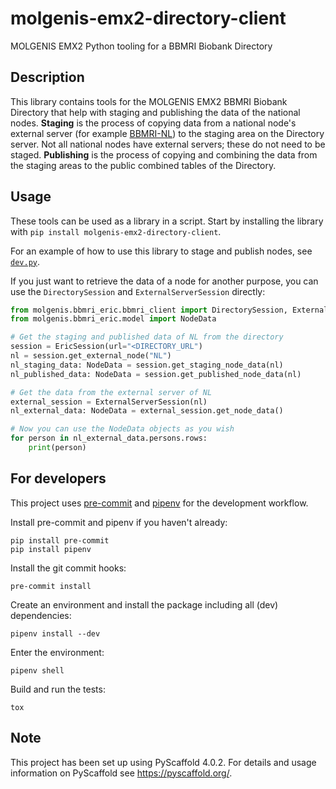 # molgenis-emx2-directory-client

MOLGENIS EMX2 Python tooling for a BBMRI Biobank Directory

## Description
This library contains tools for the MOLGENIS EMX2 BBMRI Biobank Directory that help with
staging and publishing the data of the national nodes. **Staging** is the process of copying
data from a national node's external server (for example [BBMRI-NL](https://catalogue.bbmri.nl/menu/main/home)) to
the staging area on the Directory server. Not all national nodes have external servers; these
do not need to be staged. **Publishing** is the process of copying and combining the data from the staging areas
to the public combined tables of the Directory.

## Usage

These tools can be used as a library in a script. Start by installing the library with
`pip install molgenis-emx2-directory-client`.

For an example of how to use this library to stage and publish nodes, see [`dev.py`](dev/dev.py).

If you just want to retrieve the data of a node for another purpose, you can use the `DirectorySession`
and `ExternalServerSession` directly:

```python
from molgenis.bbmri_eric.bbmri_client import DirectorySession, ExternalServerSession
from molgenis.bbmri_eric.model import NodeData

# Get the staging and published data of NL from the directory
session = EricSession(url="<DIRECTORY_URL")
nl = session.get_external_node("NL")
nl_staging_data: NodeData = session.get_staging_node_data(nl)
nl_published_data: NodeData = session.get_published_node_data(nl)

# Get the data from the external server of NL
external_session = ExternalServerSession(nl)
nl_external_data: NodeData = external_session.get_node_data()

# Now you can use the NodeData objects as you wish
for person in nl_external_data.persons.rows:
    print(person)
```


## For developers
This project uses [pre-commit](https://pre-commit.com/) and [pipenv](https://pypi.org/project/pipenv/) for the development workflow.

Install pre-commit and pipenv if you haven't already:
```
pip install pre-commit
pip install pipenv
```

Install the git commit hooks:
```
pre-commit install
```

Create an environment and install the package including all (dev) dependencies:
```
pipenv install --dev
```

Enter the environment:
```
pipenv shell
```

Build and run the tests:
```
tox
```


## Note

This project has been set up using PyScaffold 4.0.2. For details and usage
information on PyScaffold see https://pyscaffold.org/.
